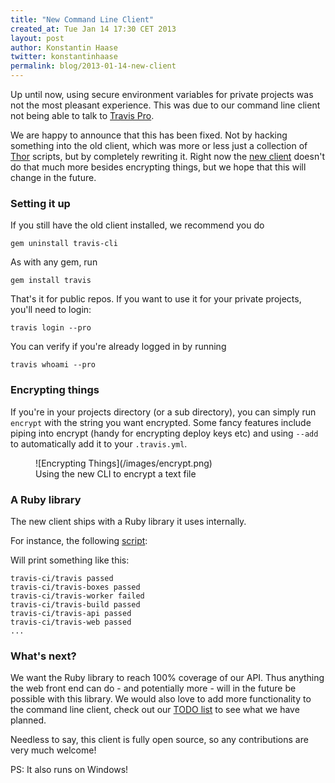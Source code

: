 ```yaml
---
title: "New Command Line Client"
created_at: Tue Jan 14 17:30 CET 2013
layout: post
author: Konstantin Haase
twitter: konstantinhaase
permalink: blog/2013-01-14-new-client
---
```


Up until now, using secure environment variables for private projects was not the most pleasant experience. This was due to our command line client not being able to talk to [Travis Pro](http://travis-ci.com).

We are happy to announce that this has been fixed. Not by hacking something into the old client, which was more or less just a collection of [Thor](https://github.com/wycats/thor) scripts, but by completely rewriting it. Right now the [new client](https://github.com/travis-ci/travis) doesn't do that much more besides encrypting things, but we hope that this will change in the future.

### Setting it up

If you still have the old client installed, we recommend you do

    gem uninstall travis-cli

As with any gem, run

    gem install travis

That's it for public repos. If you want to use it for your private projects, you'll need to login:

    travis login --pro

You can verify if you're already logged in by running

    travis whoami --pro

### Encrypting things

If you're in your projects directory (or a sub directory), you can simply run `encrypt` with the string you want encrypted. Some fancy features include piping into encrypt (handy for encrypting deploy keys etc) and using `--add` to automatically add it to your `.travis.yml`.

<figure>
  ![Encrypting Things](/images/encrypt.png)
  <figcaption>Using the new CLI to encrypt a text file</figcaption>
</figure>

### A Ruby library

The new client ships with a Ruby library it uses internally.

For instance, the following [script](https://github.com/travis-ci/travis/blob/master/example/org_overview.rb):

<script src="https://gist.github.com/4531148.js"></script>

Will print something like this:

    travis-ci/travis passed
    travis-ci/travis-boxes passed
    travis-ci/travis-worker failed
    travis-ci/travis-build passed
    travis-ci/travis-api passed
    travis-ci/travis-web passed
    ...

### What's next?

We want the Ruby library to reach 100% coverage of our API. Thus anything the web front end can do - and potentially more - will in the future be possible with this library. We would also love to add more functionality to the command line client, check out our [TODO list](https://github.com/travis-ci/travis#todo) to see what we have planned.

Needless to say, this client is fully open source, so any contributions are very much welcome!

PS: It also runs on Windows!
